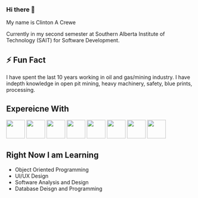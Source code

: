 ### Hi there 👋

<!--
**Ccrewe92/Ccrewe92** is a ✨ _special_ ✨ repository because its `README.md` (this file) appears on your GitHub profile.

Here are some ideas to get you started:

- 🔭 I’m currently working on ...
- 🌱 I’m currently learning ...
- 👯 I’m looking to collaborate on ...
- 🤔 I’m looking for help with ...
- 💬 Ask me about ...
- 📫 How to reach me: ...
- 😄 Pronouns: ...
- ⚡ Fun fact: ...
-->
 
 My name is Clinton A Crewe
 
 Currently in my second semester at Southern Alberta Institute of Technology (SAIT) for Software Development.
 
 ## ⚡ Fun Fact
 
 I have spent the last 10 years working in oil and gas/mining industry. I have indepth knowledge in open pit mining, heavy machinery, safety, blue prints, processing.  
 
 ## Expereicne With
<img src="https://cdn.jsdelivr.net/gh/devicons/devicon/icons/html5/html5-plain.svg" height="50" width="50"> 
<img src="https://cdn.jsdelivr.net/gh/devicons/devicon/icons/javascript/javascript-plain.svg" height="50" width="50">
<img src="https://cdn.jsdelivr.net/gh/devicons/devicon/icons/python/python-plain.svg" height="50" width="50">
<img src="https://cdn.jsdelivr.net/gh/devicons/devicon/icons/illustrator/illustrator-line.svg" height="50" width="50">
<img src="https://cdn.jsdelivr.net/gh/devicons/devicon/icons/linux/linux-original.svg" height="50" width="50">
<img src="https://cdn.jsdelivr.net/gh/devicons/devicon/icons/raspberrypi/raspberrypi-original-wordmark.svg" height="50" width="50">
<img src="https://cdn.jsdelivr.net/gh/devicons/devicon/icons/css3/css3-plain.svg" height="50" width="50">
<img src="https://cdn.jsdelivr.net/gh/devicons/devicon/icons/photoshop/photoshop-line.svg" height="50" width="50">

 
 ## Right Now I am Learning
 
 - Object Oriented Programming
 - UI/UX Design
 - Software Analysis and Design
 - Database Deisgn and Programming
 
 
